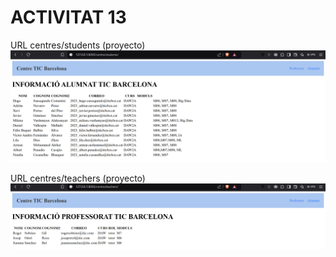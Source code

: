 # ACTIVITAT 13
URL centres/students (proyecto)
![Alumnat](/ACTIVITAT_13/imagenes/rutaalumnat.png)

URL centres/teachers (proyecto)
![Professorat](/ACTIVITAT_13/imagenes/rutaprofessorat.png)